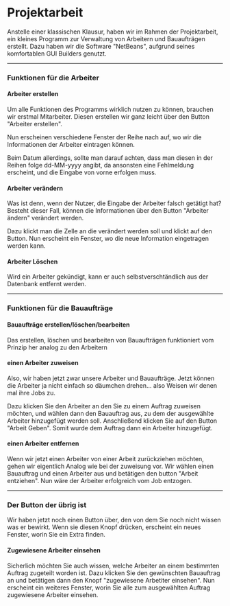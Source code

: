 # Projektarbeit

Anstelle einer klassischen Klausur, haben wir im  Rahmen der Projektarbeit, ein kleines Programm zur Verwaltung von Arbeitern und Bauaufträgen erstellt.
Dazu haben wir die Software "NetBeans", aufgrund seines komfortablen GUI Builders genutzt. 

---

### Funktionen für die Arbeiter

#### Arbeiter erstellen
Um alle Funktionen des Programms wirklich nutzen zu können, brauchen wir erstmal Mitarbeiter. Diesen erstellen wir ganz leicht über den Button "Arbeiter erstellen".

Nun erscheinen verschiedene Fenster der Reihe nach auf, wo wir die Informationen der Arbeiter eintragen können.

Beim Datum allerdings, sollte man darauf achten, dass man diesen in der Reihen folge dd-MM-yyyy angibt, da ansonsten eine Fehlmeldung erscheint, und die Eingabe von vorne erfolgen muss.


#### Arbeiter verändern
Was ist denn, wenn der Nutzer, die Eingabe der Arbeiter falsch getätigt hat? Besteht dieser Fall, können die Informationen über den Button "Arbeiter ändern" verändert werden.

Dazu klickt man die Zelle an die verändert werden soll und klickt auf den Button. Nun erscheint ein Fenster, wo die neue Information eingetragen werden kann.

#### Arbeiter Löschen
Wird ein Arbeiter gekündigt, kann er auch selbstverschtändlich aus der Datenbank entfernt werden.

---

### Funktionen für die Bauaufträge

#### Bauaufträge erstellen/löschen/bearbeiten
Das erstellen, löschen und bearbeiten von Bauaufträgen funktioniert vom Prinzip her analog zu den Arbeitern

#### einen Arbeiter zuweisen
Also, wir haben jetzt zwar unsere Arbeiter und Bauaufträge. Jetzt können die Arbeiter ja nicht einfach so däumchen drehen... also Weisen wir denen mal ihre Jobs zu.

Dazu klicken Sie den Arbeiter an den Sie zu einem Auftrag zuweisen möchten, und wählen dann den Bauauftrag aus, zu dem der ausgewählte Arbeiter hinzugefügt werden soll. Anschließend klicken Sie auf den Button "Arbeit Geben". Somit wurde dem Auftrag dann ein Arbeiter hinzugefügt.

#### einen Arbeiter entfernen
Wenn wir jetzt einen Arbeiter von einer Arbeit zurückziehen möchten, gehen wir eigentlich Analog wie bei der zuweisung vor. Wir wählen einen Bauauftrag und einen Arbeiter aus und betätigen den button "Arbeit entziehen".
Nun wäre der Arbeiter erfolgreich vom Job entzogen.

---

### Der Button der übrig ist
Wir haben jetzt noch einen Button über, den von dem Sie noch nicht wissen was er bewirkt. Wenn sie diesen Knopf drücken,
erscheint ein neues Fenster, worin Sie ein Extra finden.

#### Zugewiesene Arbeiter einsehen
Sicherlich möchten Sie auch wissen, welche Arbeiter an einem bestimmten Auftrag zugeteilt worden ist. Dazu klicken Sie den gewünschten Bauauftrag an und betätigen dann den Knopf "zugewiesene Arbetiter einsehen".
Nun erscheint ein weiteres Fenster, worin Sie alle zum ausgewählten Auftrag zugewiesene Arbeiter einsehen.
